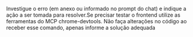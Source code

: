 Investigue o erro (em anexo ou informado no prompt do chat) e indique a ação a ser tomada para resolver.Se precisar testar o frontend utilize as ferramentas do MCP chrome-devtools. Não faça alterações no código ao receber esse comando, apenas informe a solução adequada